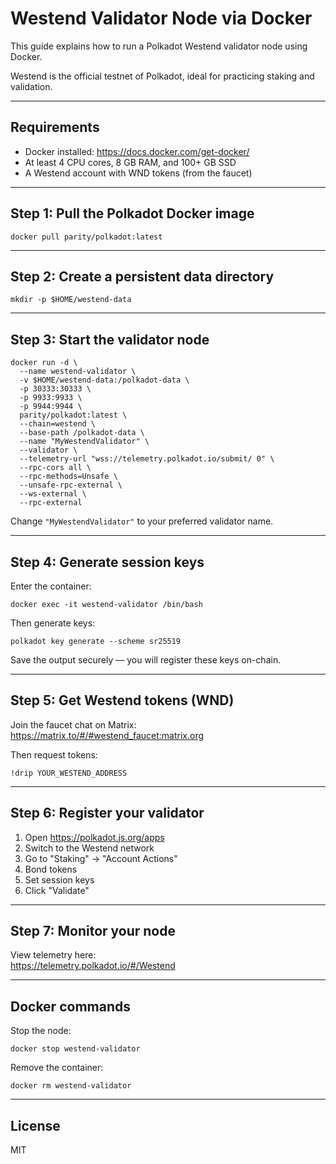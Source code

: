 # Westend Validator Node via Docker

This guide explains how to run a Polkadot Westend validator node using Docker.

Westend is the official testnet of Polkadot, ideal for practicing staking and validation.

---

## Requirements

- Docker installed: https://docs.docker.com/get-docker/
- At least 4 CPU cores, 8 GB RAM, and 100+ GB SSD
- A Westend account with WND tokens (from the faucet)

---

## Step 1: Pull the Polkadot Docker image

```
docker pull parity/polkadot:latest
```

---

## Step 2: Create a persistent data directory

```
mkdir -p $HOME/westend-data
```

---

## Step 3: Start the validator node

```
docker run -d \
  --name westend-validator \
  -v $HOME/westend-data:/polkadot-data \
  -p 30333:30333 \
  -p 9933:9933 \
  -p 9944:9944 \
  parity/polkadot:latest \
  --chain=westend \
  --base-path /polkadot-data \
  --name "MyWestendValidator" \
  --validator \
  --telemetry-url "wss://telemetry.polkadot.io/submit/ 0" \
  --rpc-cors all \
  --rpc-methods=Unsafe \
  --unsafe-rpc-external \
  --ws-external \
  --rpc-external
```

Change `"MyWestendValidator"` to your preferred validator name.

---

## Step 4: Generate session keys

Enter the container:

```
docker exec -it westend-validator /bin/bash
```

Then generate keys:

```
polkadot key generate --scheme sr25519
```

Save the output securely — you will register these keys on-chain.

---

## Step 5: Get Westend tokens (WND)

Join the faucet chat on Matrix:  
https://matrix.to/#/#westend_faucet:matrix.org

Then request tokens:

```
!drip YOUR_WESTEND_ADDRESS
```

---

## Step 6: Register your validator

1. Open https://polkadot.js.org/apps
2. Switch to the Westend network
3. Go to "Staking" → "Account Actions"
4. Bond tokens
5. Set session keys
6. Click "Validate"

---

## Step 7: Monitor your node

View telemetry here:  
https://telemetry.polkadot.io/#/Westend

---

## Docker commands

Stop the node:

```
docker stop westend-validator
```

Remove the container:

```
docker rm westend-validator
```

---

## License

MIT